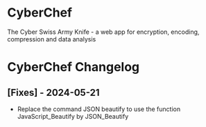 # CyberChef

The Cyber Swiss Army Knife - a web app for encryption, encoding, compression and data analysis

# CyberChef Changelog

## [Fixes] - 2024-05-21

- Replace the command JSON beautify to use the function JavaScript_Beautify by JSON_Beautify
